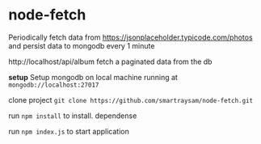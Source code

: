 # node-fetch

Periodically fetch data from https://jsonplaceholder.typicode.com/photos and persist
data to mongodb  every 1 minute

http://localhost/api/album fetch a  paginated data from the db 


**setup**
Setup mongodb on local machine running at `mongodb://localhost:27017`

clone project
`git clone https://github.com/smartraysam/node-fetch.git`

run `npm install` to install. dependense 

run `npm index.js`  to start application
